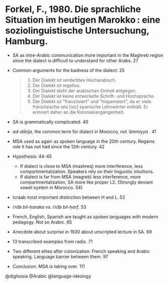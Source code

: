 # Forkel, F., 1980. Die sprachliche Situation im heutigen Marokko : eine soziolinguistische Untersuchung, Hamburg. 

- SA as intre-Arabic communication more important in the Maghreb region since the dialect is difficult to understand for other Arabs. 27

- Common arguments for the badness of the dialect: 25
    > 1. Der Dialekt ist verderbtes Hocharabisch.
    > 2. Der Dialekt ist regellos.
    > 3. Der Dialekt steht der arabischen Einheit entgegen.
    > 4. Der Dialekt ist keine entwickelte Schrift- und Hochsprache.
    > 5. Der Dialekt ist "französiert" und "hispanisiert", da er viele französische uns [sic] spanische Lehnwörter enthält. Er erinnert daher an die Kolonialvergangenheit.

- SA is grammatically complicated. 40 
 
- *ad-dārija,* the common term for dialect in Morocco, not *ʿāmmiyya* . 41

- MSA used as again as spoken language in the 20th century. Regains role it has not had since the 12th century. 42

- Hypothesis: 44-45
    - If dialect is close to MSA (mashreq) more interference, less compartmentalization. Speakers rely on their linguistic intuitions.  
    - If dialect is far from MSA (magreb) less interference, more compartmentalization, SA more like proper L2. (Strongly deviant vowel system in Morocco. 54)

- Icraab most important distinction between H and L. 52

- *iʿrāb bil-ḥaraka* vs. *iʿrāb bil-ḥarf*. 53

- French, English, Spanish are taught as spoken languages with modern pedagogy. Not so Arabic. 65

- Anecdote about surprise in 1930 about unscripted lecture in SA. 69

- 13 transcribed examples from radio. 71 

- Two different elites after colonization: French speaking and Arabic speaking. Language barrier between them. 97

- Conclusion: MSA is taking over. 111

@diglossia
@Arabic
@language-ideology
